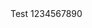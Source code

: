 <html>
<head>
<title> Test</title>
</head>
<body>
Test 1234567890

<button type="button" id="liveagent_button_online_5730R000000CaYN" href="javascript://Chat" style="display: none;" onclick="liveagent.startChat('5730R000000CaYN')">Contact Us Online</button>
<!-- Online Chat Content -->
<div id="liveagent_button_offline_5730R000000CaYN" style="display: none;"><!-- Offline Chat Content -->
</div>
<script type="text/javascript">
if (!window._laq) { window._laq = []; }
window._laq.push(function(){liveagent.showWhenOnline('5730R000000CaYN', document.getElementById('liveagent_button_online_5730R000000CaYN'));
liveagent.showWhenOffline('5730R000000CaYN', document.getElementById('liveagent_button_offline_5730R000000CaYN'));
});
</script>


</body>
<script type='text/javascript' src='https://c.la2-c1cs-iad.salesforceliveagent.com/content/g/js/43.0/deployment.js'></script>
<script type='text/javascript'>
liveagent.init('https://d.la2-c1cs-iad.salesforceliveagent.com/chat', '5720R000000CaSZ', '00D0R0000000UNN');
</script>
</html>
